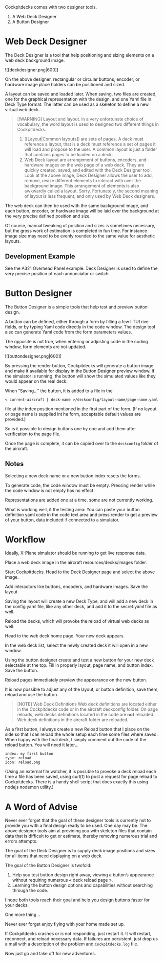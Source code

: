Cockpitdecks comes with two designer tools.

1. A Web Deck Designer
2. A Button Designer

# Web Deck Designer

The Deck Designer is a tool that help positioning and sizing elements on a web deck background image.

![[deckdesigner.png|600]]

On the above designer, rectangular or circular buttons, encoder, or hardware image place holders can be positioned and sized.

A layout can be saved and loaded later. When saving, two files are created, one for the graphical representation with the design, and one Yaml file in Deck Type format. The latter can be used as a skeleton to define a new virtual web deck.

> [!WARNING] Layout and layout.
> In a very unfortunate choice of vocabulary, the word layout is used to designed two different things in Cockpitdecks.
> 1. [[Layout|Common layouts]] are sets of pages. A deck must reference a layout, that is a deck must reference a set of pages it will load and propose to the user. A common layout is just a folder that contains pages to be loaded on a deck.
> 2. Web Deck layout are arrangement of buttons, encoders, and hardware images on the web page of a web deck. They are quickly created, saved, and edited with the Deck Designer tool. Look at the above image, Deck Designer allows the user to add, remove, resize different elements to interact with over the background image. This arrangement of elements is also awkwardly called a layout. Sorry. Fortunately, the second meaning of layout is less frequent, and only used by Web Deck designers.

The web deck can then be used with the same background image, and each button, encoder, or hardware image will be laid over the background at the very precise defined position and size.

Of course, manual tweaking of position and sizes is sometimes necessary, but the gross work of estimation is completed in fun time. For instance image size may need to be evenly rounded to the same value for aesthetic layouts.

## Development Example

See the A321 Overhead Panel example. Deck Designer is used to define the very precise position of each annunciator or switch.

# Button Designer

The Button Designer is a simple tools that help test and preview button design.

A button can be defined, either through a form by filling a few I TUI rive fields, or by typing Yaml code directly in the code window. The design tool also can generate Yaml code from the form parameters values.

The opposite is not true, when entering or adjusting code in the coding window, form elements are not updated.

![[buttondesigner.png|600]]

By pressing the render button, Cockpitdecks will generate a button image and make it available for display in the Button Designer preview window. If the simulator is running, the button will show the simulated values like they would appear on the real deck.

When "Saving..." the button, it is added to a file in the

```
< current-aircraft | deck-name >/deckconfig/layout-name/page-name.yaml
```

file at the index position mentioned in the first part of the form. (If no layout or page name is supplied int he form, acceptable default values are provided.)

So is it possible to design buttons one by one and add them after verification to the page file.

Once the page is complete, it can be copied over to the `deckconfig` folder of the aircraft.

## Notes

Selecting a new deck name or a new button index resets the forms.

To generate code, the code window must be empty. Pressing render while the code window is not empty has no effect.

Representations are added one at a time, some are not currently working.

What is working well, it the testing area: You can paste your button definition yaml code in the code text area and press render to get a preview of your button, data included if connected to a simulator.

# Workflow

Ideally, X-Plane simulator should be running to get live response data.

Place a web deck image in the aircraft resources/decks/images folder.

Start Cockpitdecks. Head to the Deck Designer page and select the above image.

Add interactors like buttons, encoders, and hardware images. Save the layout.

Saving the layout will create a new Deck Type, and will add a new deck in the config.yaml file, like any other deck, and add it to the secret.yaml file as well.

Reload the decks, which will provoke the reload of virtual web decks as well.

Head to the web deck home page. Your new deck appears.

In the web deck list, select the newly created deck it will open in a new window.

Using the button designer create and test a new button for your new deck selectable at the top. Fill in properly layout, page name, and button index. Save the button.

Reload pages immediately preview the appearance on the new button.

It is now possible to adjust any of the layout, or button definition, save them, reload and use the button.

> [NOTE] Web Deck Definitions
> Web deck definitions are located either in the Cockpitdecks code or in the aircraft deckconfig folder. On page reloads, web decks definitions located in the code are **not** reloaded. Web deck definitions in the aircraft folder are reloaded.

As a first button, I always create a new Reload button that I place on the side so that I can reload the whole setup each time some files where saved. When happy with the final deck, I simply comment out the code of the reload button. You will need it later…

```
index: my first button
type: reload
icon: reload.png
```

(Using an external file watcher, it is possible to provoke a deck reload each time a file has been saved, using curl(1) to post a request for page reload to Cockpitdecks. There is a handy shell script that does exactly this using nodejs nodemon utility.)

# A Word of Advise

Never ever forget that the goal of these designer tools is currently not to provide you with a final design ready to be used. One day may be. The above designer tools aim at providing you with skeleton files that contain data that is difficult to get or estimate, thereby removing numerous trial and errors attempts.

The goal of the Deck Designer is to supply deck image positions and sizes for all items that need displaying on a web deck.

The goal of the Button Designer is twofold:

1. Help you test button design right away, viewing a button’s appearance without requiring numerous « deck reload page ».
2. Learning the button design options and capabilities without searching through the code.

I hope both tools reach their goal and help you design buttons faster for your decks.

One more thing…

Never ever forget enjoy flying with your home made set up.

If Cockpitdecks crashes or is not responding, just restart it. It will restart, reconnect, and reload necessary data. If failures are persistent, just drop us a mail with a description of the problem and `Cockpitdecks.log` file.

Now just go and take off for new adventures.
